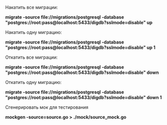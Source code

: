 Накатить все миграции:

**migrate -source file://migrations/postgresql -database "postgres://root:pass@localhost:5433/digdb?sslmode=disable" up**

Накатить одну миграцию:

**migrate -source file://migrations/postgresql -database "postgres://root:pass@localhost:5433/digdb?sslmode=disable" up 1**

Откатить все миграции:

**migrate -source file://migrations/postgresql -database "postgres://root:pass@localhost:5433/digdb?sslmode=disable" down**

Откатить одну миграцию:

**migrate -source file://migrations/postgresql -database "postgres://root:pass@localhost:5433/digdb?sslmode=disable" down 1**

Сгенерировать мок для тестирования

**mockgen -source=source.go > ./mock/source_mock.go**
